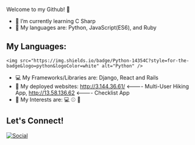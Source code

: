 Welcome to my Github! 👋

- 🌱 I’m currently learning C Sharp
- 📢 My languages are: Python, JavaScript(ES6), and Ruby
## My Languages:
    <img src="https://img.shields.io/badge/Python-14354C?style=for-the-badge&logo=python&logoColor=white" alt="Python" />
- 💻 My Frameworks/Libraries are: Django, React and Rails
- 🔗 My deployed websites: http://3.144.36.61/ <---- Multi-User Hiking App, http://13.58.136.62 <---- Checklist App
- 👀 My Interests are: 💻 ⚾ 🥾
## Let's Connect! 
<a href="https://www.linkedin.com/in/charles-friend-8b4603199/"><img src="https://img.shields.io/badge/LinkedIn-0077B5?style=for-the-badge&logo=linkedin&logoColor=white" alt="Social"></a>
